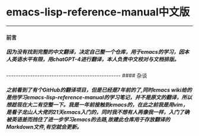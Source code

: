 # emacs-lisp-reference-manual中文版
________________________________________________________________
#### 前言
<h5>因为没有找到完整的中文翻译，决定自己整一个仓库，用于emacs的学习，因本人英语水平有限，用chatGPT-4进行翻译，本人负责中文校对与文档排版。</h5>
------------------------------------------------
#### 杂谈
<h5>之前看到了有个GitHub的翻译项目，但是已经是7年前的了,同时emacs wiki给的是他学习emacs-lisp-reference-manual的学习笔记，并不是原文的翻译，所以想趁现在大二有空整一下。我是一年前接触到emacs的，在此之前我是用vim，是看子龙山人大佬的21天emacs入门的，同时我不想有人再像我一样，入门了确被英语差而挡住了进一步学习emacs的去路,故建此仓库用于存放翻译的Markdown文件,有空就会更新。</h5>
